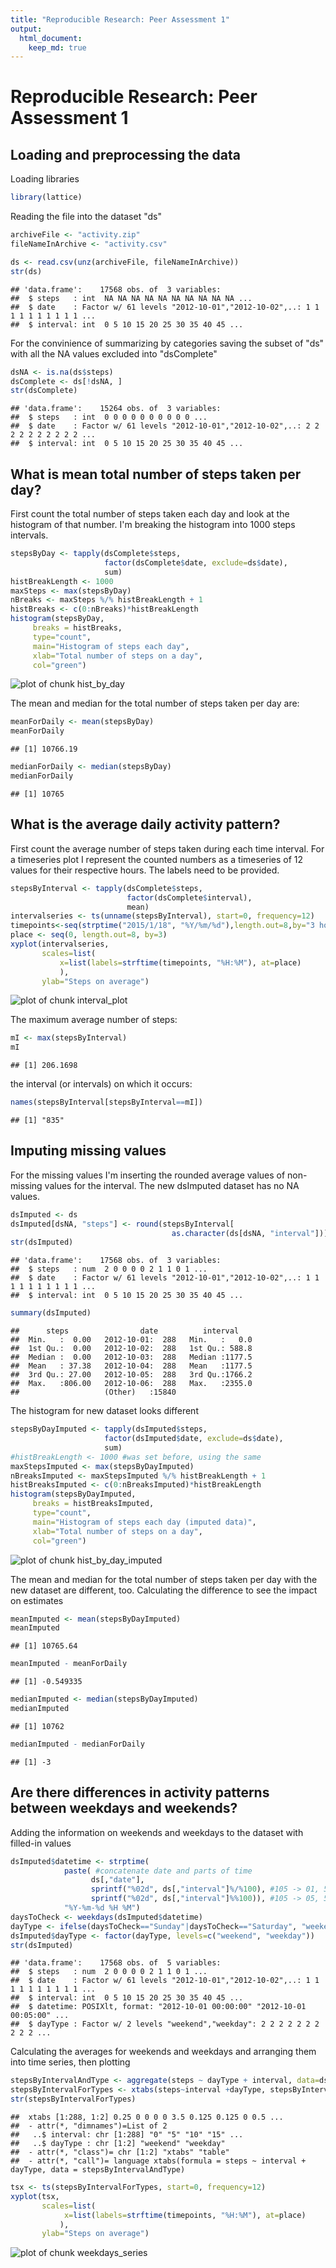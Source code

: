 ```yaml
---
title: "Reproducible Research: Peer Assessment 1"
output: 
  html_document:
    keep_md: true
---
```


# Reproducible Research: Peer Assessment 1

## Loading and preprocessing the data

Loading libraries

```r
library(lattice)
```
Reading the file into the dataset "ds"


```r
archiveFile <- "activity.zip"
fileNameInArchive <- "activity.csv"

ds <- read.csv(unz(archiveFile, fileNameInArchive))
str(ds)
```

```
## 'data.frame':	17568 obs. of  3 variables:
##  $ steps   : int  NA NA NA NA NA NA NA NA NA NA ...
##  $ date    : Factor w/ 61 levels "2012-10-01","2012-10-02",..: 1 1 1 1 1 1 1 1 1 1 ...
##  $ interval: int  0 5 10 15 20 25 30 35 40 45 ...
```

For the convinience of summarizing by categories saving the subset of "ds" with all the NA values excluded into "dsComplete"


```r
dsNA <- is.na(ds$steps)
dsComplete <- ds[!dsNA, ]
str(dsComplete)
```

```
## 'data.frame':	15264 obs. of  3 variables:
##  $ steps   : int  0 0 0 0 0 0 0 0 0 0 ...
##  $ date    : Factor w/ 61 levels "2012-10-01","2012-10-02",..: 2 2 2 2 2 2 2 2 2 2 ...
##  $ interval: int  0 5 10 15 20 25 30 35 40 45 ...
```

## What is mean total number of steps taken per day?

First count the total number of steps taken each day and look at the histogram of that number. I'm breaking the histogram into 1000 steps intervals.


```r
stepsByDay <- tapply(dsComplete$steps, 
                     factor(dsComplete$date, exclude=ds$date), 
                     sum)
histBreakLength <- 1000
maxSteps <- max(stepsByDay)
nBreaks <- maxSteps %/% histBreakLength + 1
histBreaks <- c(0:nBreaks)*histBreakLength
histogram(stepsByDay, 
     breaks = histBreaks,
     type="count",
     main="Histogram of steps each day", 
     xlab="Total number of steps on a day", 
     col="green")
```

![plot of chunk hist_by_day](figure/hist_by_day-1.png) 

The mean and median for the total number of steps taken per day are:


```r
meanForDaily <- mean(stepsByDay)
meanForDaily
```

```
## [1] 10766.19
```

```r
medianForDaily <- median(stepsByDay)
medianForDaily
```

```
## [1] 10765
```

## What is the average daily activity pattern?

First count the average number of steps taken during each time interval.
For a timeseries plot I represent the counted numbers as a timeseries
of 12 values for their respective hours. The labels need to be provided.


```r
stepsByInterval <- tapply(dsComplete$steps,
                          factor(dsComplete$interval),
                          mean)
intervalseries <- ts(unname(stepsByInterval), start=0, frequency=12)
timepoints<-seq(strptime("2015/1/18", "%Y/%m/%d"),length.out=8,by="3 hours")
place <- seq(0, length.out=8, by=3)
xyplot(intervalseries, 
       scales=list(
           x=list(labels=strftime(timepoints, "%H:%M"), at=place)
           ), 
       ylab="Steps on average")
```

![plot of chunk interval_plot](figure/interval_plot-1.png) 

The maximum average number of steps:


```r
mI <- max(stepsByInterval)
mI
```

```
## [1] 206.1698
```

the interval (or intervals) on which it occurs:


```r
names(stepsByInterval[stepsByInterval==mI])
```

```
## [1] "835"
```

## Imputing missing values

For the missing values I'm inserting the rounded average values of non-missing values for the interval. The new dsImputed dataset has no NA values.


```r
dsImputed <- ds
dsImputed[dsNA, "steps"] <- round(stepsByInterval[
                                    as.character(ds[dsNA, "interval"])])
str(dsImputed)
```

```
## 'data.frame':	17568 obs. of  3 variables:
##  $ steps   : num  2 0 0 0 0 2 1 1 0 1 ...
##  $ date    : Factor w/ 61 levels "2012-10-01","2012-10-02",..: 1 1 1 1 1 1 1 1 1 1 ...
##  $ interval: int  0 5 10 15 20 25 30 35 40 45 ...
```

```r
summary(dsImputed)
```

```
##      steps                date          interval     
##  Min.   :  0.00   2012-10-01:  288   Min.   :   0.0  
##  1st Qu.:  0.00   2012-10-02:  288   1st Qu.: 588.8  
##  Median :  0.00   2012-10-03:  288   Median :1177.5  
##  Mean   : 37.38   2012-10-04:  288   Mean   :1177.5  
##  3rd Qu.: 27.00   2012-10-05:  288   3rd Qu.:1766.2  
##  Max.   :806.00   2012-10-06:  288   Max.   :2355.0  
##                   (Other)   :15840
```

The histogram for new dataset looks different


```r
stepsByDayImputed <- tapply(dsImputed$steps, 
                     factor(dsImputed$date, exclude=ds$date), 
                     sum)
#histBreakLength <- 1000 #was set before, using the same
maxStepsImputed <- max(stepsByDayImputed)
nBreaksImputed <- maxStepsImputed %/% histBreakLength + 1
histBreaksImputed <- c(0:nBreaksImputed)*histBreakLength
histogram(stepsByDayImputed, 
     breaks = histBreaksImputed, 
     type="count",
     main="Histogram of steps each day (imputed data)", 
     xlab="Total number of steps on a day", 
     col="green")
```

![plot of chunk hist_by_day_imputed](figure/hist_by_day_imputed-1.png) 

The mean and median for the total number of steps taken per day with the new dataset are different, too. Calculating the difference to see the impact on estimates  


```r
meanImputed <- mean(stepsByDayImputed)
meanImputed
```

```
## [1] 10765.64
```

```r
meanImputed - meanForDaily
```

```
## [1] -0.549335
```

```r
medianImputed <- median(stepsByDayImputed)
medianImputed
```

```
## [1] 10762
```

```r
medianImputed - medianForDaily
```

```
## [1] -3
```

## Are there differences in activity patterns between weekdays and weekends?

Adding the information on weekends and weekdays to the dataset with filled-in values


```r
dsImputed$datetime <- strptime(
            paste( #concatenate date and parts of time
                  ds[,"date"],
                  sprintf("%02d", ds[,"interval"]%/%100), #105 -> 01, 5 -> 00
                  sprintf("%02d", ds[,"interval"]%%100)), #105 -> 05, 5 -> 05
            "%Y-%m-%d %H %M")
daysToCheck <- weekdays(dsImputed$datetime)
dayType <- ifelse(daysToCheck=="Sunday"|daysToCheck=="Saturday", "weekend", "weekday")
dsImputed$dayType <- factor(dayType, levels=c("weekend", "weekday"))
str(dsImputed)
```

```
## 'data.frame':	17568 obs. of  5 variables:
##  $ steps   : num  2 0 0 0 0 2 1 1 0 1 ...
##  $ date    : Factor w/ 61 levels "2012-10-01","2012-10-02",..: 1 1 1 1 1 1 1 1 1 1 ...
##  $ interval: int  0 5 10 15 20 25 30 35 40 45 ...
##  $ datetime: POSIXlt, format: "2012-10-01 00:00:00" "2012-10-01 00:05:00" ...
##  $ dayType : Factor w/ 2 levels "weekend","weekday": 2 2 2 2 2 2 2 2 2 2 ...
```

Calculating the averages for weekends and weekdays and arranging them into time series, then plotting


```r
stepsByIntervalAndType <- aggregate(steps ~ dayType + interval, data=dsImputed, FUN=mean)
stepsByIntervalForTypes <- xtabs(steps~interval +dayType, stepsByIntervalAndType)
str(stepsByIntervalForTypes)
```

```
##  xtabs [1:288, 1:2] 0.25 0 0 0 0 3.5 0.125 0.125 0 0.5 ...
##  - attr(*, "dimnames")=List of 2
##   ..$ interval: chr [1:288] "0" "5" "10" "15" ...
##   ..$ dayType : chr [1:2] "weekend" "weekday"
##  - attr(*, "class")= chr [1:2] "xtabs" "table"
##  - attr(*, "call")= language xtabs(formula = steps ~ interval + dayType, data = stepsByIntervalAndType)
```

```r
tsx <- ts(stepsByIntervalForTypes, start=0, frequency=12)
xyplot(tsx, 
       scales=list(
            x=list(labels=strftime(timepoints, "%H:%M"), at=place)
           ), 
       ylab="Steps on average")
```

![plot of chunk weekdays_series](figure/weekdays_series-1.png) 
